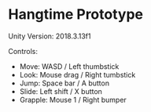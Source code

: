 # Hangtime Prototype

Unity Version: 2018.3.13f1

Controls:
- Move: WASD / Left thumbstick
- Look: Mouse drag / Right tumbstick
- Jump: Space bar / A button
- Slide: Left shift / X button
- Grapple: Mouse 1 / Right bumper
